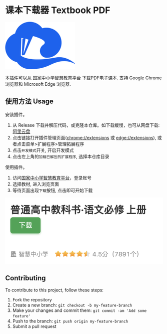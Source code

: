 # 课本下载器 Textbook PDF

![](./images/icon.png)

本插件可以从 [国家中小学智慧教育平台](https://basic.smartedu.cn/) 下载PDF电子课本. 支持 Google Chrome 浏览器和 Microsoft Edge 浏览器.

## 使用方法 Usage

安装插件。

1. 从 Release 下载并解压代码，或克隆本仓库。如下载缓慢，也可从网盘下载: [阿里云盘](https://www.alipan.com/s/8fA6JDLdKAB)
2. 点击链接打开插件管理页面([chrome://extensions](chrome://extensions) 或 [edge://extensions](edge://extensions)), 或者点击菜单>扩展程序>管理拓展程序
3. 点击`开发模式`开关, 开启开发模式
4. 点击左上角的`加载已解压的扩展程序`, 选择本仓库目录

使用插件。

1. 访问[国家中小学智慧教育平台](https://basic.smartedu.cn/tchMaterial)，登录账号
2. 选择教材, 进入浏览页面
3. 等待页面出现`下载`按钮, 点击即可开始下载

![](./images/usage.png)

## Contributing

To contribute to this project, follow these steps:

1. Fork the repository
2. Create a new branch: `git checkout -b my-feature-branch`
3. Make your changes and commit them: `git commit -am 'Add some feature'`
4. Push to the branch: `git push origin my-feature-branch`
5. Submit a pull request
